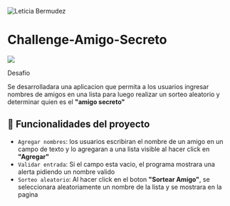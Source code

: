 ![Leticia Bermudez](https://github.com/user-attachments/assets/f5f0dba0-c1a3-4926-b271-62fb9001dbdf)
# Challenge-Amigo-Secreto
<p align="left">
<img src="https://img.shields.io/badge/STATUS-EN%20DESAROLLO-green">
</p>

Desafio

Se desarrolladara una aplicacion que permita a los usuarios ingresar nombres de amigos en una lista para luego realizar un sorteo aleatorio y determinar quien es el <strong>"amigo secreto"</strong>

<h2>🔨 Funcionalidades del proyecto</h2>

- `Agregar nombres`: los usuarios escribiran el nombre de un amigo en un campo de texto y lo agregaran a una lista visible al hacer click en <strong>"Agregar"</strong>
- `Validar entrada`: Si el campo esta vacio, el programa mostrara una alerta pidiendo un nombre valido
- `Sorteo aleatorio`: Al hacer click en el boton <strong>"Sortear Amigo"</strong>, se seleccionara aleatoriamente un nombre de la lista y se mostrara en la pagina
